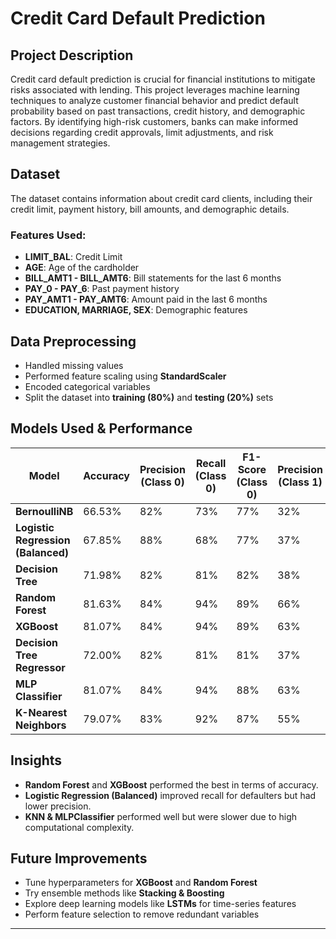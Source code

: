 # Credit Card Default Prediction

## Project Description
Credit card default prediction is crucial for financial institutions to mitigate risks associated with lending. This project leverages machine learning techniques to analyze customer financial behavior and predict default probability based on past transactions, credit history, and demographic factors. By identifying high-risk customers, banks can make informed decisions regarding credit approvals, limit adjustments, and risk management strategies.

## Dataset
The dataset contains information about credit card clients, including their credit limit, payment history, bill amounts, and demographic details.

### Features Used:
- **LIMIT_BAL**: Credit Limit
- **AGE**: Age of the cardholder
- **BILL_AMT1 - BILL_AMT6**: Bill statements for the last 6 months
- **PAY_0 - PAY_6**: Past payment history
- **PAY_AMT1 - PAY_AMT6**: Amount paid in the last 6 months
- **EDUCATION, MARRIAGE, SEX**: Demographic features

## Data Preprocessing
- Handled missing values
- Performed feature scaling using **StandardScaler**
- Encoded categorical variables
- Split the dataset into **training (80%)** and **testing (20%)** sets

## Models Used & Performance

| Model | Accuracy | Precision (Class 0) | Recall (Class 0) | F1-Score (Class 0) | Precision (Class 1) | Recall (Class 1) | F1-Score (Class 1) |
|--------|----------|------------------|----------------|----------------|------------------|----------------|----------------|
| **BernoulliNB** | 66.53% | 82% | 73% | 77% | 32% | 43% | 36% |
| **Logistic Regression (Balanced)** | 67.85% | 88% | 68% | 77% | 37% | 66% | 48% |
| **Decision Tree** | 71.98% | 82% | 81% | 82% | 38% | 40% | 39% |
| **Random Forest** | 81.63% | 84% | 94% | 89% | 66% | 37% | 47% |
| **XGBoost** | 81.07% | 84% | 94% | 89% | 63% | 35% | 45% |
| **Decision Tree Regressor** | 72.00% | 82% | 81% | 81% | 37% | 40% | 39% |
| **MLP Classifier** | 81.07% | 84% | 94% | 88% | 63% | 37% | 47% |
| **K-Nearest Neighbors** | 79.07% | 83% | 92% | 87% | 55% | 34% | 42% |

## Insights
- **Random Forest** and **XGBoost** performed the best in terms of accuracy.
- **Logistic Regression (Balanced)** improved recall for defaulters but had lower precision.
- **KNN & MLPClassifier** performed well but were slower due to high computational complexity.

## Future Improvements
- Tune hyperparameters for **XGBoost** and **Random Forest**
- Try ensemble methods like **Stacking & Boosting**
- Explore deep learning models like **LSTMs** for time-series features
- Perform feature selection to remove redundant variables

---

